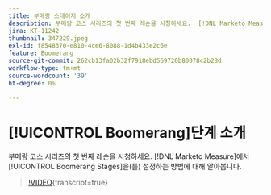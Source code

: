 ```yaml
---
title: 부메랑 스테이지 소개
description: 부메랑 코스 시리즈의 첫 번째 레슨을 시청하세요.  [!DNL Marketo Measure] 내에서 부메랑 단계를 설정하는 방법에 대해 알아봅니다.
jira: KT-11242
thumbnail: 347229.jpeg
exl-id: f8548370-e810-4ce6-8088-1d4b433e2c6e
feature: Boomerang
source-git-commit: 262cb13fa02b32f7918ebd569720b80078c2b28d
workflow-type: tm+mt
source-wordcount: '39'
ht-degree: 0%

---
```


# [!UICONTROL Boomerang]단계 소개

부메랑 코스 시리즈의 첫 번째 레슨을 시청하세요. [!DNL Marketo Measure]에서 [!UICONTROL Boomerang Stages]을(를) 설정하는 방법에 대해 알아봅니다.

>[!VIDEO](https://video.tv.adobe.com/v/3431578/?learn=on&captions=kor){transcript=true}
